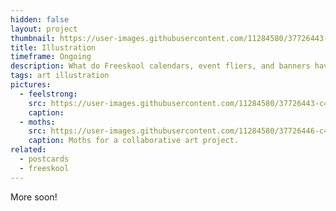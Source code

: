 ```yaml
---
hidden: false
layout: project
thumbnail: https://user-images.githubusercontent.com/11284580/37726443-c40a3926-2d0b-11e8-9938-16eb77aa5443.png
title: Illustration
timeframe: Ongoing
description: What do Freeskool calendars, event fliers, and banners have in common? I drew them!
tags: art illustration
pictures:
  - feelstrong:
    src: https://user-images.githubusercontent.com/11284580/37726443-c40a3926-2d0b-11e8-9938-16eb77aa5443.png
    caption: 
  - moths:
    src: https://user-images.githubusercontent.com/11284580/37726446-c475402c-2d0b-11e8-9f19-63d0e421fda0.png
    caption: Moths for a collaborative art project.
related:
  - postcards
  - freeskool
---
```

 More soon!

